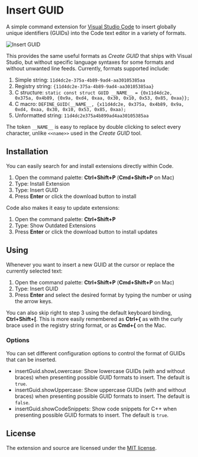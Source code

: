 # Insert GUID

A simple command extension for [Visual Studio Code](https://code.visualstudio.com) to insert globally unique identifiers (GUIDs) into the Code text editor in a variety of formats.

![Insert GUID](https://media.giphy.com/media/3danYPtfh3iQBjd6ef/giphy.gif)

This provides the same useful formats as _Create GUID_ that ships with Visual Studio, but without specific language syntaxes for some formats and without unwanted line feeds. Currently, formats supported include:

1. Simple string: `11d4dc2e-375a-4b89-9ad4-aa30105385aa`
2. Registry string: `{11d4dc2e-375a-4b89-9ad4-aa30105385aa}`
3. C structure: `static const struct GUID __NAME__ = {0x11d4dc2e, 0x375a, 0x4b89, {0x9a, 0xd4, 0xaa, 0x30, 0x10, 0x53, 0x85, 0xaa}};`
4. C macro: `DEFINE_GUID(__NAME__, {x11d4dc2e, 0x375a, 0x4b89, 0x9a, 0xd4, 0xaa, 0x30, 0x10, 0x53, 0x85, 0xaa);`
5. Unformatted string: `11d4dc2e375a4b899ad4aa30105385aa`

The token `__NAME__` is easy to replace by double clicking to select every character, unlike `<<name>>` used in the _Create GUID_ tool.

## Installation

You can easily search for and install extensions directly within Code.

1. Open the command palette: __Ctrl+Shift+P__ (__Cmd+Shift+P__ on Mac)
2. Type: Install Extension
3. Type: Insert GUID
4. Press __Enter__ or click the download button to install

Code also makes it easy to update extensions:

1. Open the command palette: __Ctrl+Shift+P__
2. Type: Show Outdated Extensions
3. Press __Enter__ or click the download button to install updates

## Using

Whenever you want to insert a new GUID at the cursor or replace the currently selected text:

1. Open the command palette: __Ctrl+Shift+P__ (__Cmd+Shift+P__ on Mac)
2. Type: Insert GUID
3. Press __Enter__ and select the desired format by typing the number or using the arrow keys.

You can also skip right to step 3 using the default keyboard binding, __Ctrl+Shift+[__. This is more easily remembered as __Ctrl+{__ as with the curly brace used in the registry string format, or as __Cmd+{__ on the Mac.

### Options

You can set different configuration options to control the format of GUIDs that can be inserted.

* insertGuid.showLowercase: Show lowercase GUIDs (with and without braces) when presenting possible GUID formats to insert. The default is `true`.
* insertGuid.showUppercase: Show uppercase GUIDs (with and without braces) when presenting possible GUID formats to insert. The default is `false`.
* insertGuid.showCodeSnippets: Show code snippets for C++ when presenting possible GUID formats to insert. The default is `true`.

## License

The extension and source are licensed under the [MIT license](LICENSE.txt).
